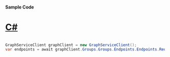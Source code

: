 #### Sample Code
# [C#](#tab/Csharp)

```C#

GraphServiceClient graphClient = new GraphServiceClient();
var endpoints = await graphClient.Groups.Groups.Endpoints.Endpoints.Request().GetAsync();

```